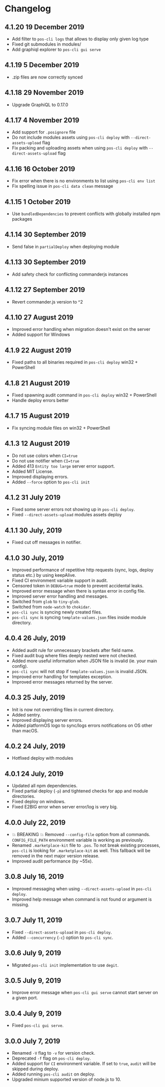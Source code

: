 # Changelog

## 4.1.20 19 December 2019
* Add filter to `pos-cli logs` that allows to display only given log type
* Fixed git submodules in modules/ 
* Add graphiql explorer to `pos-cli gui serve`

## 4.1.19 5 December 2019
* .zip files are now correctly synced

## 4.1.18 29 November 2019
* Upgrade GraphiQL to 0.17.0

## 4.1.17 4 November 2019
* Add support for `.posignore` file
* Do not include modules assets using `pos-cli deploy` with `--direct-assets-upload` flag 
* Fix packing and uploading assets when using `pos-cli deploy` with `--direct-assets-upload` flag

## 4.1.16 16 October 2019
* Fix error when there is no environments to list using `pos-cli env list`
* Fix spelling issue in `pos-cli data clean` message

## 4.1.15 1 October 2019
* Use `bundledDependencies` to prevent conflicts with globally installed npm packages  

## 4.1.14 30 September 2019
* Send false in `partialDeploy` when deploying module

## 4.1.13 30 September 2019
* Add safety check for conflicting commanderjs instances

## 4.1.12 27 September 2019
* Revert commander.js version to ^2

## 4.1.10  27 August 2019
* Improved error handling when migration doesn't exist on the server
* Added support for Windows

## 4.1.9 22 August 2019
* Fixed paths to all binaries required in `pos-cli deploy` win32 + PowerShell

## 4.1.8 21 August 2019
* Fixed spawning audit command in `pos-cli deploy` win32 + PowerShell
* Handle deploy errors better

## 4.1.7 15 August 2019
* Fix syncing module files on win32 + PowerShell

## 4.1.3 12 August 2019
* Do not use colors when `CI=true`
* Do not use notifier when `CI=true`
* Added 413 `Entity too large` server error support.
* Added MIT License.
* Improved displaying errors.
* Added `--force` option to `pos-cli init`

## 4.1.2 31 July 2019
* Fixed some server errors not showing up in `pos-cli deploy`.
* Fixed `--direct-assets-upload` modules assets deploy

## 4.1.1 30 July, 2019
* Fixed cut off messages in notifier.

## 4.1.0 30 July, 2019
* Improved performance of repetitive http requests (sync, logs, deploy status etc.) by using keepAlive.
* Fixed CI environment variable support in audit.
* Censored token in `DEBUG=true` mode to prevent accidental leaks.
* Improved error message when there is syntax error in config file.
* Improved server error handling and messages.
* Switched from `glob` to `tiny-glob`.
* Switched from `node-watch` to `chokidar`.
* `pos-cli sync` is syncing newly created files.
* `pos-cli sync` is syncing `template-values.json` files inside module directory.

## 4.0.4 26 July, 2019
* Added audit rule for unnecessary brackets after field name.
* Fixed audit bug where files deeply nested were not checked.
* Added more useful information when JSON file is invalid (ie. your main config).
* `pos-cli sync` will not stop if `template-values.json` is invalid JSON.
* Improved error handling for templates exception.
* Improved error messages returned by the server.

## 4.0.3 25 July, 2019
* Init is now not overriding files in current directory.
* Added sentry.
* Improved displaying server errors.
* Added platformOS logo to sync/logs errors notifications on OS other than macOS.

## 4.0.2 24 July, 2019
* Hotfixed deploy with modules

## 4.0.1 24 July, 2019
* Updated all npm dependencies.
* Fixed partial deploy (`-p`) and tightened checks for app and module directories.
* Fixed deploy on windows.
* Fixed E2BIG error when server error/log is very big.

## 4.0.0 July 22, 2019
* 💥 BREAKING 💥 Removed `--config-file` option from all commands. `CONFIG_FILE_PATH` environment variable is working as previously.
* Renamed `.marketplace-kit` file to `.pos`. To not break existing processes, `pos-cli` is looking for `.marketplace-kit` as well. This fallback will be removed in the next major version release.
* Improved audit performance (by ~55x).

## 3.0.8 July 16, 2019
* Improved messaging when using `--direct-assets-upload` in `pos-cli deploy`.
* Improved help message when command is not found or argument is missing.

## 3.0.7 July 11, 2019
* Fixed `--direct-assets-upload` in `pos-cli deploy`.
* Added `--concurrency` (`-c`) option to `pos-cli sync`.

## 3.0.6 July 9, 2019
* Migrated `pos-cli init` implementation to use `degit`.

## 3.0.5 July 9, 2019
* Improve error message when `pos-cli gui serve` cannot start server on a given port.

## 3.0.4 July 9, 2019
* Fixed `pos-cli gui serve`.

## 3.0.0 July 7, 2019
* Renamed `-V` flag to `-v` for version check.
* Deprecated `-f` flag on `pos-cli deploy`.
* Added support for `CI` environment variable. If set to `true`, `audit` will be skipped during deploy.
* Added running `pos-cli audit` on deploy.
* Upgraded minium supported version of node.js to 10.
